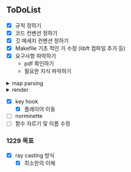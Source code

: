 ## ToDoList

- [x] 규칙 정하기
- [x] 코드 컨벤션 정하기
- [x] 깃 메세지 컨벤션 정하기
- [x] Makefile 기초 적인 거 수정 (libft 컴파일 추가 등)
- [x] 요구사항 파악하기
	- pdf 확인하기
	- 필요한 지식 파악하기

<details>
<summary>map parsing</summary>

- [x] map parsing
	- [x] 파일 .cub로 끝나는 지 확인
	- [x] 파일 열고 open 예외처리
	- [x] 파일 다 읽어오기
	- [x] 텍스저 저장
		- [x] 중복 처리
		- [x] 개수 처리
		- [x] 텍스처 파일이 있는지
			- [x] mlx_xpm_to_image 함수 사용하기
			- [x] 예외 처리 하기
		- [x] 텍스처 파일 이름 저장
	- [x] 맵 저장
		- [x] 맵 패딩
		- [x] 맵 유효성 체크
    		- [x] 중간에 이상한 값
    		- [x] 중간에 개행
    		- [x] 벽이 뚫려있음 (0의 벡터에 ' '가 있을 경우)
		- [x] 플레이어 정보
	- [x] 릭 체크하기
    - [x] error 처리하기
        - [x] 테스터기 돌려보기
        - [x] error message 수정
</details>

<details>
<summary>render</summary>

- [ ] mlx
	- [x] mlx init
	- [x] new window
	- [x] texture.xpm 파일 추가
	- [x] mlx put img
		- destroy 하고, 새로 init 해주고
- [ ] ray casting
	- [ ] wall
		- [ ] 처음 방향 설정
		- [x] hit 지점 찾기
		- [x] 이미지 버퍼에 텍스처 담기
		- [x] 화면 프린트
		- [x] 방향 바뀌는 거
			- [x] 회전 행렬 공식 갖다 쓰기
	- [x] floor & ceiling
		- [x] 바닥과 천장 칠하기

</details>

- [x] key hook
	- [x] 플레이어 이동

- [ ] norminette
- [ ] 함수 자르기 및 이름 수정
### 1229 목표

- [x]  ray casting 방식
	- [x] 최소한의 이해

